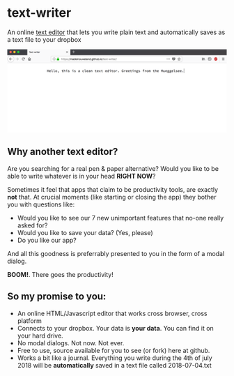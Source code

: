 # text-writer

An online [text editor](https://madeinouweland.github.io/text-writer) that lets you write plain text and automatically saves as a text file to your dropbox

<img src="https://github.com/madeinouweland/text-writer/blob/master/images/preview.png" width="800">

## Why another text editor?

Are you searching for a real pen & paper alternative? Would you like to be able to write whatever is in your head **RIGHT NOW**?

Sometimes it feel that apps that claim to be productivity tools, are exactly **not** that. At crucial moments (like starting or closing the app) they bother you with questions like:

- Would you like to see our 7 new unimportant features that no-one really asked for?
- Would you like to save your data? (Yes, please)
- Do you like our app?

And all this goodness is preferrably presented to you in the form of a modal dialog.

**BOOM!**. There goes the productivity!

## So my promise to you:

- An online HTML/Javascript editor that works cross browser, cross platform
- Connects to your dropbox. Your data is **your data**. You can find it on your hard drive.
- No modal dialogs. Not now. Not ever.
- Free to use, source available for you to see (or fork) here at github.
- Works a bit like a journal. Everything you write during the 4th of july 2018 will be **automatically** saved in a text file called 2018-07-04.txt
